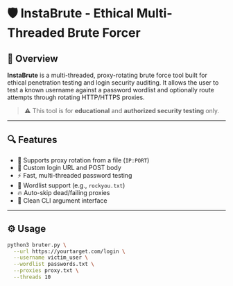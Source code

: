 # 🛡️ InstaBrute - Ethical Multi-Threaded Brute Forcer

## 🚀 Overview

**InstaBrute** is a multi-threaded, proxy-rotating brute force tool built for ethical penetration testing and login security auditing. It allows the user to test a known username against a password wordlist and optionally route attempts through rotating HTTP/HTTPS proxies.

> ⚠️ This tool is for **educational** and **authorized security testing** only.

---

## 🔍 Features

- 🔁 Supports proxy rotation from a file (`IP:PORT`)
- 🔐 Custom login URL and POST body
- ⚡ Fast, multi-threaded password testing
- 📜 Wordlist support (e.g., `rockyou.txt`)
- 🔥 Auto-skip dead/failing proxies
- 🎯 Clean CLI argument interface

---

## ⚙️ Usage

```bash
python3 bruter.py \
  --url https://yourtarget.com/login \
  --username victim_user \
  --wordlist passwords.txt \
  --proxies proxy.txt \
  --threads 10
